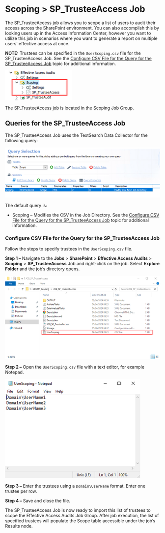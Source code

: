 # Scoping > SP\_TrusteeAccess Job

The SP\_TrusteeAccess job allows you to scope a list of users to audit their access across the SharePoint environment. You can also accomplish this by looking users up in the Access Information Center, however you want to utilize this job in scenarios where you want to generate a report on multiple users’ effective access at once.

__NOTE:__ Trustees can be specified in the ```UserScoping.csv``` file for the SP\_TrusteeAccess Job. See the [Configure CSV File for the Query for the SP\_TrusteeAccess Job](#Configure-CSV-File-for-the-Query-for-the-SP_TrusteeAccess-Job) topic for additional information.

![Scoping > SP_TrusteeAccess Job in the Jobs Tree](/static/img/product_docs/accessanalyzer/accessanalyzer/enterpriseauditor/solutions/sharepoint/effectiveaccessaudits/scopingjobstree.png)

The SP\_TrusteeAccess job is located in the Scoping Job Group.

## Queries for the SP\_TrusteeAccess Job

The SP\_TrusteeAccess Job uses the TextSearch Data Collector for the following query:

![Queries for the SP_TrusteeAccess Job](/static/img/product_docs/accessanalyzer/accessanalyzer/enterpriseauditor/solutions/sharepoint/effectiveaccessaudits/trusteeaccessquery.png)

The default query is:

- Scoping – Modifies the CSV in the Job Directory. See the [Configure CSV File for the Query for the SP\_TrusteeAccess Job](#Configure-CSV-File-for-the-Query-for-the-SP_TrusteeAccess-Job) topic for additional information.

### Configure CSV File for the Query for the SP\_TrusteeAccess Job

Follow the steps to specify trustees in the ```UserScoping.csv``` file.

__Step 1 –__ Navigate to the __Jobs__ > __SharePoint__ > __Effective Access Audits__ > __Scoping__ > __SP\_TrusteeAccess__ Job and right-click on the job. Select __Explore Folder__ and the job’s directory opens.

![UserScoping.csv in the SP_TrusteeAccess Job folder in File Explorer](/static/img/product_docs/accessanalyzer/accessanalyzer/enterpriseauditor/solutions/sharepoint/effectiveaccessaudits/userscopingfileexplorer.png)

__Step 2 –__ Open the ```UserScoping.csv``` file with a text editor, for example Notepad.

![UserScoping.csv file in Notepad](/static/img/product_docs/accessanalyzer/accessanalyzer/enterpriseauditor/solutions/sharepoint/effectiveaccessaudits/userscopingnotepad.png)

__Step 3 –__ Enter the trustees using a ```Domain\UserName``` format. Enter one trustee per row.

__Step 4 –__ Save and close the file.

The SP\_TrusteeAccess Job is now ready to import this list of trustees to scope the Effective Access Audits Job Group. After job execution, the list of specified trustees will populate the Scope table accessible under the job’s Results node.
